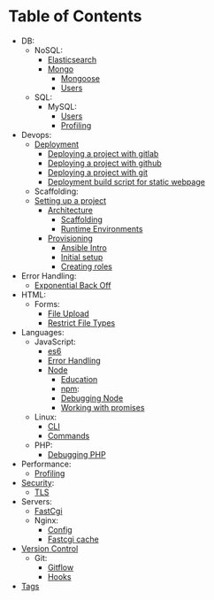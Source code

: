 # Table of Contents

* DB:
    * NoSQL:
        * [Elasticsearch](/db/nosql/elasticsearch/README.md)
        * [Mongo](/db/nosql/mongo/README.md)
            * [Mongoose](/db/nosql/mongo/mongoose/README.md)
            * [Users](/db/nosql/mongo/users/README.md)
    * SQL:
        * MySQL:
            * [Users](/db/sql/mysql/users/README.md)
            * [Profiling](/db/sql/mysql/profiling/README.md)
* Devops:    
    * [Deployment](/devops/deployment/README.md)
        * [Deploying a project with gitlab](/devops/deployment/gitlab/README.md)
        * [Deploying a project with github](/devops/deployment/github/README.md)
        * [Deploying a project with git](/devops/deployment/git/README.md)
        * [Deployment build script for static webpage](/devops/deployment/build/README.md)
    * Scaffolding:
    * [Setting up a project](/devops/setting-up-a-project/README.md)
        * [Architecture](/devops/setting-up-a-project/architecture/README.md)
            * [Scaffolding](/devops/setting-up-a-project/architecture/scaffolding/README.md)
            * [Runtime Environments](/devops/setting-up-a-project/architecture/runtime-environments/README.md)
        * [Provisioning](/devops/setting-up-a-project/provisioning/README.md)
            * [Ansible Intro](/devops/setting-up-a-project/provisioning/ansible/README.md)
            * [Initial setup](/devops/setting-up-a-project/provisioning/ansible/playbooks/README.md)
            * [Creating roles](/devops/setting-up-a-project/provisioning/ansible/roles/README.md)
* Error Handling:     
    * [Exponential Back Off](/error-handling/exponential-backoff/README.md)
* HTML:
    * Forms:
        * [File Upload](/html/forms/file-upload/README.md)
        * [Restrict File Types](/html/forms/restrict-file-types/README.md)
* Languages:
    * JavaScript:
        * [es6](/languages/javascript/es6/README.md)
        * [Error Handling](/languages/javascript/error-handling/README.md)
        * [Node](/languages/javascript/node/README.md)
            * [Education](/languages/javascript/node/training/README.md)
            * [npm](/languages/javascript/node/npm/README.md):
            * [Debugging Node](/languages/javascript/node/debugging/README.md)
            * [Working with promises](/languages/javascript/promises/README.md)
    * Linux:
        * [CLI](/languages/linux/cli/README.md)
        * [Commands](/languages/linux/commands/README.md)
    * PHP:    
        * [Debugging PHP](/languages/php/debugging/README.md)
* Performance:
    * [Profiling](/profiling/README.md)
* [Security](/security/README.md):
    * [TLS](/security/TLS/README.md)
* Servers:
    * [FastCgi](/servers/fastcgi/README.md)
    * Nginx:
        * [Config](/servers/nginx/config/README.md)
        * [Fastcgi cache](/servers/nginx/fastcgi-cache/README.md)
* [Version Control](/version-control/README.md)
   * Git:
        * [Gitflow](/version-control/git/gitflow/README.md)
        * [Hooks](/version-control/git/hooks/README.md)
* [Tags](tags.md)
